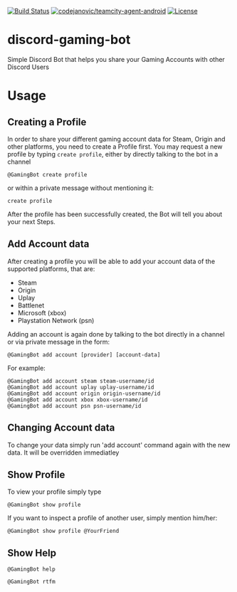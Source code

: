 [![Build Status](https://travis-ci.org/codejanovic/discord-gaming-bot.svg?branch=develop)](https://travis-ci.org/tibbots/discord-gaming-bot)
[![codejanovic/teamcity-agent-android](https://img.shields.io/docker/pulls/tibbot/discord-gaming-bot.svg)](https://hub.docker.com/r/tibbot/discord-gaming-bot/)
[![License](https://img.shields.io/github/license/mashape/apistatus.svg?maxAge=2592000)]()

# discord-gaming-bot
Simple Discord Bot that helps you share your Gaming Accounts with other Discord Users

# Usage
## Creating a Profile
In order to share your different gaming account data for Steam, Origin and other platforms, you need to create a Profile first. You may request a new profile by typing `create profile`, either by directly talking to the bot in a channel 
```
@GamingBot create profile
```
or within a private message without mentioning it:
```
create profile
```

After the profile has been successfully created, the Bot will tell you about your next Steps.

## Add Account data
After creating a profile you will be able to add your account data of the supported platforms, that are:
* Steam 
* Origin 
* Uplay
* Battlenet
* Microsoft (xbox)
* Playstation Network (psn)

Adding an account is again done by talking to the bot directly in a channel or via private message in the form:
```
@GamingBot add account [provider] [account-data]
```

For example:
```
@GamingBot add account steam steam-username/id
@GamingBot add account uplay uplay-username/id
@GamingBot add account origin origin-username/id
@GamingBot add account xbox xbox-username/id
@GamingBot add account psn psn-username/id
```

## Changing Account data
To change your data simply run 'add account' command again with the new data. It will be overridden immediatley

## Show Profile
To view your profile simply type 
```
@GamingBot show profile
```
If you want to inspect a profile of another user, simply mention him/her:
```
@GamingBot show profile @YourFriend
```

## Show Help
```
@GamingBot help
```
```
@GamingBot rtfm
```
